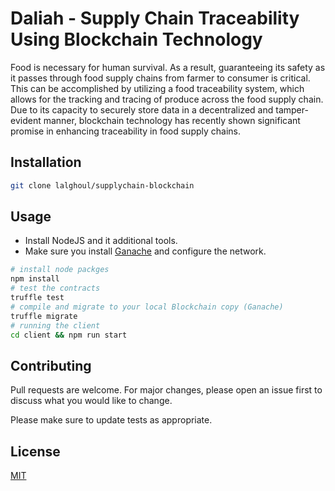 # Daliah - Supply Chain Traceability Using Blockchain Technology

Food is necessary for human survival. As a result, guaranteeing its safety as it passes through food supply chains from farmer to consumer is critical. This can be accomplished by utilizing a food traceability system, which allows for the tracking and tracing of produce across the food supply chain. Due to its capacity to securely store data in a decentralized and tamper-evident manner, blockchain technology has recently shown significant promise in enhancing traceability in food supply chains.

## Installation

```bash
git clone lalghoul/supplychain-blockchain
```

## Usage

- Install NodeJS and it additional tools.
- Make sure you install [Ganache](https://next-stack.github.io/ganache/) and configure the network.

```bash
# install node packges
npm install
# test the contracts
truffle test
# compile and migrate to your local Blockchain copy (Ganache)
truffle migrate
# running the client
cd client && npm run start
```

## Contributing

Pull requests are welcome. For major changes, please open an issue first to discuss what you would like to change.

Please make sure to update tests as appropriate.

## License

[MIT](https://choosealicense.com/licenses/mit/)
